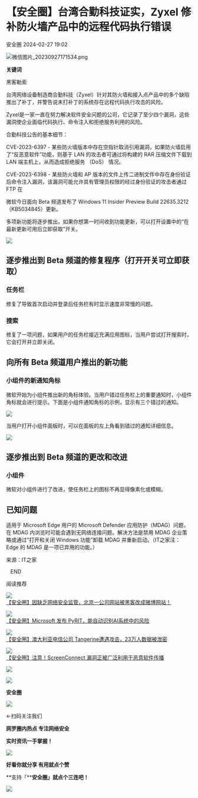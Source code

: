 #  【安全圈】台湾合勤科技证实，Zyxel 修补防火墙产品中的远程代码执行错误   
 安全圈   2024-02-27 19:02  
  
![](https://mmbiz.qpic.cn/sz_mmbiz_png/aBHpjnrGylgOvEXHviaXu1fO2nLov9bZ055v7s8F6w1DD1I0bx2h3zaOx0Mibd5CngBwwj2nTeEbupw7xpBsx27Q/640?wx_fmt=png&from=appmsg "微信图片_20230927171534.png")  
  
  
**关键词**  
  
  
  
黑客勒索  
  
  
台湾网络设备制造商合勤科技（Zyxel）针对其防火墙和接入点产品中的多个缺陷推出了补丁，并警告说未打补丁的系统存在远程代码执行攻击的风险。  
  
Zyxel是一家一直在努力解决软件安全问题的公司，它记录了至少四个漏洞，这些漏洞使企业面临代码执行、命令注入和拒绝服务利用的风险。  
  
合勤科技公告的基本细节：  
  
CVE-2023-6397 - 某些防火墙版本中存在空指针取消引用漏洞，如果防火墙启用了“反恶意软件”功能，则基于 LAN 的攻击者可通过将构建的 RAR 压缩文件下载到 LAN 端主机上，从而造成拒绝服务 （DoS） 情况。  
  
CVE-2023-6398 - 某些防火墙和 AP 版本的文件上传二进制文件中存在身份验证后命令注入漏洞，该漏洞可能允许具有管理员权限的经过身份验证的攻击者通过 FTP 在  
  
微软今日面向 Beta 频道发布了 Windows 11 Insider Preview Build 22635.3212（KB5034845）更新。  
  
多项新功能将逐步推出，如果你想第一时间收到功能更新，可以打开设置中的“在最新更新可用后立即获取”开关。  
  
![](https://mmbiz.qpic.cn/sz_mmbiz_png/aBHpjnrGyliaeD6a0GGZABALptKxZ5sY4NOQqrah53FVqWLQHg4H50o0PODF604icG2dia8HwwKNk9K8d4VI2R98A/640?wx_fmt=png&from=appmsg "")  
## 逐步推出到 Beta 频道的修复程序（打开开关可立即获取）  
  
### 任务栏  
  
修复了导致首次启动并登录后任务栏有时显示速度非常慢的问题。  
### 搜索  
  
修复了一项问题，如果用户的任务栏接近充满应用图标，当用户尝试打开搜索时，它会打开并立即关闭。  
## 向所有 Beta 频道用户推出的新功能  
  
### 小组件的新通知角标  
  
微软开始为小组件推出新的角标体验。当用户错过任务栏上的重要通知时，小组件角标就会进行提示。下面是小组件通知角标的示例，显示有三个错过的通知。  
  
![](https://mmbiz.qpic.cn/sz_mmbiz_png/aBHpjnrGyliaeD6a0GGZABALptKxZ5sY4yI3db3xPxjwGlBpEluJd8rpKh9HnmJ7rehrb7pKSvbNH3gYVLqvWkA/640?wx_fmt=png&from=appmsg "")  
  
当用户打开小组件面板时，可以在面板的左上角看到错过的通知详细信息。  
  
![](https://mmbiz.qpic.cn/sz_mmbiz_png/aBHpjnrGyliaeD6a0GGZABALptKxZ5sY4IQeIZYrsdwIp8oXFWOTO4k5Iwicjd284rweUh1c2zgibD2YYG4wPkic4Q/640?wx_fmt=png&from=appmsg "")  
## 逐步推出到 Beta 频道的更改和改进  
  
### 小组件  
  
微软对小组件进行了改进，使任务栏上的图标不再显得像素化或模糊。  
## 已知问题  
  
适用于 Microsoft Edge 用户的 Microsoft Defender 应用防护（MDAG）问题，在 MDAG 内浏览时可能会遇到无网络连接问题。解决方法是禁用 MDAG 企业策略或通过“打开和关闭 Windows 功能”卸载 MDAG 并重新启动。（IT之家注：Edge 的 MDAG 是一项已弃用的功能。）  
  
  
来源：IT之家  
  
  
  
   END    
  
  
阅读推荐  
  
  
![](https://mmbiz.qpic.cn/sz_mmbiz_jpg/aBHpjnrGyliaeD6a0GGZABALptKxZ5sY497riboF3Z4UCUFCic1VlD2cqKvrMuzuCWrXaicFHT4kLEHbbyTvmiacjpA/640?wx_fmt=jpeg "")  
[【安全圈】因缺乏网络安全监管，北京一公司网站被黑客改成赌博网站！](http://mp.weixin.qq.com/s?__biz=MzIzMzE4NDU1OQ==&mid=2652054638&idx=1&sn=feb9c9fcdbbe96df45b7410a4675f2d8&chksm=f36e082ec41981382c2ff235668d79d6c7a515411f3543e6ce576ad0f360517824bbc622520d&scene=21#wechat_redirect)  
  
  
  
![](https://mmbiz.qpic.cn/sz_mmbiz_jpg/aBHpjnrGyliaeD6a0GGZABALptKxZ5sY4mnPlAozAZgJfVQ6x9zMib5pA9Viaz6YbxwpW2WLsp0LGALERTvSxYVxg/640?wx_fmt=jpeg "")  
[【安全圈】Microsoft 发布 PyRIT，能自动识别AI系统中的风险](http://mp.weixin.qq.com/s?__biz=MzIzMzE4NDU1OQ==&mid=2652054638&idx=2&sn=45952fd664668f0379e5f4020e781a67&chksm=f36e082ec419813801b489d35e6573e651769206d86f6ee714337673e08d63ce30364c72d429&scene=21#wechat_redirect)  
  
  
  
![](https://mmbiz.qpic.cn/sz_mmbiz_jpg/aBHpjnrGyliaeD6a0GGZABALptKxZ5sY47XnhnCgaqNyM2s29Xd92clS8cAk7Ma6mrfQI20g12qvaRvCuibtvicpQ/640?wx_fmt=jpeg "")  
[【安全圈】澳大利亚电信公司 Tangerine遭遇攻击，23万人数据被泄密](http://mp.weixin.qq.com/s?__biz=MzIzMzE4NDU1OQ==&mid=2652054638&idx=3&sn=d24c9abf42be001c6a8893151bca0d8b&chksm=f36e082ec4198138a22945d9719df6c0eefd704a942999891f5b2aa512c84533156bf162bb21&scene=21#wechat_redirect)  
  
  
  
![](https://mmbiz.qpic.cn/sz_mmbiz_jpg/aBHpjnrGyliaeD6a0GGZABALptKxZ5sY4eNJffV9XSI3XhriamoYzlqibqCHJVNzxPfdA1ibuvdXdYicrSfkf36bO0g/640?wx_fmt=jpeg "")  
[【安全圈】注意！ScreenConnect 漏洞正被广泛利用于恶意软件传播](http://mp.weixin.qq.com/s?__biz=MzIzMzE4NDU1OQ==&mid=2652054638&idx=4&sn=cbc923d693bae84939d05031ec8bc252&chksm=f36e082ec4198138e0f691df6033b3aa7c38f1d1ce3a77082062a538c9b4f559c56911ef9ca5&scene=21#wechat_redirect)  
  
  
  
![](https://mmbiz.qpic.cn/mmbiz_gif/aBHpjnrGylgeVsVlL5y1RPJfUdozNyCEft6M27yliapIdNjlcdMaZ4UR4XxnQprGlCg8NH2Hz5Oib5aPIOiaqUicDQ/640?wx_fmt=gif "")  
  
  
  
![](https://mmbiz.qpic.cn/mmbiz_png/aBHpjnrGylgeVsVlL5y1RPJfUdozNyCEDQIyPYpjfp0XDaaKjeaU6YdFae1iagIvFmFb4djeiahnUy2jBnxkMbaw/640?wx_fmt=png "")  
  
**安全圈**  
  
![](https://mmbiz.qpic.cn/mmbiz_gif/aBHpjnrGylgeVsVlL5y1RPJfUdozNyCEft6M27yliapIdNjlcdMaZ4UR4XxnQprGlCg8NH2Hz5Oib5aPIOiaqUicDQ/640?wx_fmt=gif "")  
  
  
←扫码关注我们  
  
**网罗圈内热点 专注网络安全**  
  
**实时资讯一手掌握！**  
  
  
![](https://mmbiz.qpic.cn/mmbiz_gif/aBHpjnrGylgeVsVlL5y1RPJfUdozNyCE3vpzhuku5s1qibibQjHnY68iciaIGB4zYw1Zbl05GQ3H4hadeLdBpQ9wEA/640?wx_fmt=gif "")  
  
**好看你就分享 有用就点个赞**  
  
**支持「****安全圈」就点个三连吧！**  
  
![](https://mmbiz.qpic.cn/mmbiz_gif/aBHpjnrGylgeVsVlL5y1RPJfUdozNyCE3vpzhuku5s1qibibQjHnY68iciaIGB4zYw1Zbl05GQ3H4hadeLdBpQ9wEA/640?wx_fmt=gif "")  
  
  
